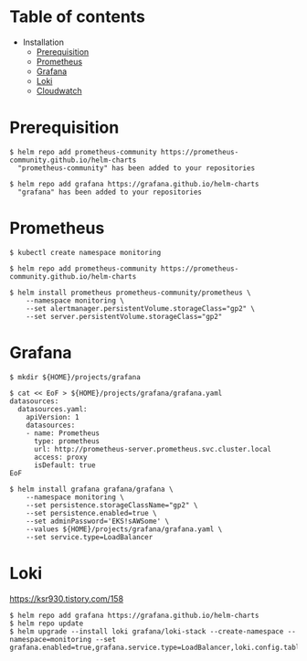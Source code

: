 # Table of contents

- Installation
  - [Prerequisition](#Prerequisition)
  - [Prometheus](#Prometheus)
  - [Grafana](#Grafana)  
  - [Loki](#Loki)
  - [Cloudwatch](#Cloudwatch)

# Prerequisition
```
$ helm repo add prometheus-community https://prometheus-community.github.io/helm-charts
  "prometheus-community" has been added to your repositories
  
$ helm repo add grafana https://grafana.github.io/helm-charts
  "grafana" has been added to your repositories
```

# Prometheus
```
$ kubectl create namespace monitoring

$ helm repo add prometheus-community https://prometheus-community.github.io/helm-charts

$ helm install prometheus prometheus-community/prometheus \
    --namespace monitoring \
    --set alertmanager.persistentVolume.storageClass="gp2" \
    --set server.persistentVolume.storageClass="gp2"
```
# Grafana
```
$ mkdir ${HOME}/projects/grafana

$ cat << EoF > ${HOME}/projects/grafana/grafana.yaml
datasources:
  datasources.yaml:
    apiVersion: 1
    datasources:
    - name: Prometheus
      type: prometheus
      url: http://prometheus-server.prometheus.svc.cluster.local
      access: proxy
      isDefault: true
EoF

$ helm install grafana grafana/grafana \
    --namespace monitoring \
    --set persistence.storageClassName="gp2" \
    --set persistence.enabled=true \
    --set adminPassword='EKS!sAWSome' \
    --values ${HOME}/projects/grafana/grafana.yaml \
    --set service.type=LoadBalancer
```

# Loki

https://ksr930.tistory.com/158

```
$ helm repo add grafana https://grafana.github.io/helm-charts
$ helm repo update
$ helm upgrade --install loki grafana/loki-stack --create-namespace --namespace=monitoring --set grafana.enabled=true,grafana.service.type=LoadBalancer,loki.config.table_manager.retention_deletes_enabled=true,loki.config.table_manager.retention_period=336h,loki.persistence.enabled=true,loki.persistence.size=5Gi
```
